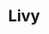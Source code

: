 ---
title: Livy
date: 
draft: false

# descripcion
description : Aros de plata 925

materials: Plata 925

color: Plateado

dimensions: 0,8cm

code: 01-20-0653

type: "Aros"

categories: []

price: $2.180,00

# Images
# first image will be shown in the product page
images:
  # - image: "images/path_to_image"
  # La ubicacion de las imagenes es imagenes/Aros/Aros.Solo Plata/01-20-0653-livy
  - image: "./images/aros/solo_plata/01-20-0653.JPG"
---